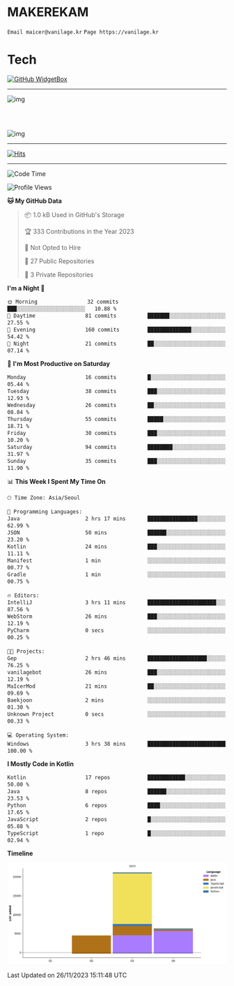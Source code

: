 # MAKEREKAM

`Email maicer@vanilage.kr`
`Page https://vanilage.kr`

# Tech

[![GitHub WidgetBox](https://github-widgetbox.vercel.app/api/skills?languages=python,js,ts,c,cpp,cs,java,kotlin,bash,md,html,css,xml,yaml,swift,powershell,json,R,SQL,php&tools=git,npm,gradle,nodejs,vercel,nginx&includeNames=true&theme=darkmode)](https://github.com/Jurredr/github-widgetbox)

---

![img](https://github-readme-stats.vercel.app/api/top-langs/?username=MAKEREKAM&layout=compact&theme=gruvbox)

<br>
<br>

![img](https://github-readme-stats.vercel.app/api/?username=MAKEREKAM&layout=compact&theme=gruvbox)

---

[![Hits](https://hits.seeyoufarm.com/api/count/incr/badge.svg?url=https%3A%2F%2Fgithub.com%2FMAKEREKAM&count_bg=%234A49D1&title_bg=%23555555&icon=&icon_color=%23E7E7E7&title=방문&edge_flat=false)](https://hits.seeyoufarm.com)

---

<!--START_SECTION:waka-->
![Code Time](http://img.shields.io/badge/Code%20Time-85%20hrs%209%20mins-blue)

![Profile Views](http://img.shields.io/badge/Profile%20Views-0-blue)

**🐱 My GitHub Data** 

> 📦 1.0 kB Used in GitHub's Storage 
 > 
> 🏆 333 Contributions in the Year 2023
 > 
> 🚫 Not Opted to Hire
 > 
> 📜 27 Public Repositories 
 > 
> 🔑 3 Private Repositories 
 > 
**I'm a Night 🦉** 

```text
🌞 Morning                32 commits          ███░░░░░░░░░░░░░░░░░░░░░░   10.88 % 
🌆 Daytime                81 commits          ███████░░░░░░░░░░░░░░░░░░   27.55 % 
🌃 Evening                160 commits         ██████████████░░░░░░░░░░░   54.42 % 
🌙 Night                  21 commits          ██░░░░░░░░░░░░░░░░░░░░░░░   07.14 % 
```
📅 **I'm Most Productive on Saturday** 

```text
Monday                   16 commits          █░░░░░░░░░░░░░░░░░░░░░░░░   05.44 % 
Tuesday                  38 commits          ███░░░░░░░░░░░░░░░░░░░░░░   12.93 % 
Wednesday                26 commits          ██░░░░░░░░░░░░░░░░░░░░░░░   08.84 % 
Thursday                 55 commits          █████░░░░░░░░░░░░░░░░░░░░   18.71 % 
Friday                   30 commits          ███░░░░░░░░░░░░░░░░░░░░░░   10.20 % 
Saturday                 94 commits          ████████░░░░░░░░░░░░░░░░░   31.97 % 
Sunday                   35 commits          ███░░░░░░░░░░░░░░░░░░░░░░   11.90 % 
```


📊 **This Week I Spent My Time On** 

```text
🕑︎ Time Zone: Asia/Seoul

💬 Programming Languages: 
Java                     2 hrs 17 mins       ████████████████░░░░░░░░░   62.99 % 
JSON                     50 mins             ██████░░░░░░░░░░░░░░░░░░░   23.20 % 
Kotlin                   24 mins             ███░░░░░░░░░░░░░░░░░░░░░░   11.11 % 
Manifest                 1 min               ░░░░░░░░░░░░░░░░░░░░░░░░░   00.77 % 
Gradle                   1 min               ░░░░░░░░░░░░░░░░░░░░░░░░░   00.75 % 

🔥 Editors: 
IntelliJ                 3 hrs 11 mins       ██████████████████████░░░   87.56 % 
WebStorm                 26 mins             ███░░░░░░░░░░░░░░░░░░░░░░   12.19 % 
PyCharm                  0 secs              ░░░░░░░░░░░░░░░░░░░░░░░░░   00.25 % 

🐱‍💻 Projects: 
Gep                      2 hrs 46 mins       ███████████████████░░░░░░   76.25 % 
vanilagebot              26 mins             ███░░░░░░░░░░░░░░░░░░░░░░   12.19 % 
MaIcerMod                21 mins             ██░░░░░░░░░░░░░░░░░░░░░░░   09.69 % 
Baekjoon                 2 mins              ░░░░░░░░░░░░░░░░░░░░░░░░░   01.30 % 
Unknown Project          0 secs              ░░░░░░░░░░░░░░░░░░░░░░░░░   00.33 % 

💻 Operating System: 
Windows                  3 hrs 38 mins       █████████████████████████   100.00 % 
```

**I Mostly Code in Kotlin** 

```text
Kotlin                   17 repos            ████████████░░░░░░░░░░░░░   50.00 % 
Java                     8 repos             ██████░░░░░░░░░░░░░░░░░░░   23.53 % 
Python                   6 repos             ████░░░░░░░░░░░░░░░░░░░░░   17.65 % 
JavaScript               2 repos             █░░░░░░░░░░░░░░░░░░░░░░░░   05.88 % 
TypeScript               1 repo              █░░░░░░░░░░░░░░░░░░░░░░░░   02.94 % 
```



**Timeline**

![Lines of Code chart](https://raw.githubusercontent.com/MAKEREKAM/MAKEREKAM/main/assets/bar_graph.png)


 Last Updated on 26/11/2023 15:11:48 UTC
<!--END_SECTION:waka-->
